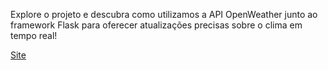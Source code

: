 Explore o projeto e descubra como utilizamos a API OpenWeather junto ao framework Flask para oferecer atualizações precisas sobre o clima em tempo real!

<a href="https://weather-omega-flame.vercel.app/">Site</a>
